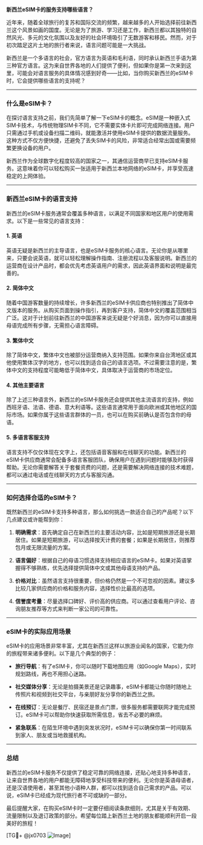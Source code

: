**新西兰eSIM卡的服务支持哪些语言？**

近年来，随着全球旅行的复苏和国际交流的频繁，越来越多的人开始选择前往新西兰这个风景如画的国度。无论是为了旅游、学习还是工作，新西兰都以其独特的自然风光、多元的文化氛围以及友好的社会环境吸引了无数游客和移民。然而，对于初次踏足这片土地的旅行者来说，语言问题可能是一大挑战。

新西兰是一个多语言的社会，官方语言为英语和毛利语，同时承认新西兰手语为第三种官方语言。这为来自世界各地的人们提供了便利，但如果你是第一次来到这里，可能会对语言服务的具体情况感到好奇——比如，当你购买新西兰的eSIM卡时，它会提供哪些语言的支持呢？

---

### **什么是eSIM卡？**
在探讨语言支持之前，我们先简单了解一下eSIM卡的概念。eSIM是一种嵌入式SIM卡技术，与传统物理SIM卡不同，它不需要实体卡片即可完成网络连接。用户只需通过手机或设备扫描二维码，就能激活并使用eSIM卡提供的数据流量服务。这种方式不仅方便快捷，还避免了丢失SIM卡的风险，非常适合经常出国或需要频繁更换设备的用户。

新西兰作为全球数字化程度较高的国家之一，其通信运营商早已支持eSIM卡服务。这意味着你可以轻松购买一张适用于新西兰本地网络的eSIM卡，并享受高速稳定的上网体验。

---

### **新西兰eSIM卡的语言支持**
新西兰的eSIM卡服务通常会覆盖多种语言，以满足不同国家和地区用户的使用需求。以下是一些常见的语言支持：

#### **1. 英语**
英语无疑是新西兰的主导语言，也是eSIM卡服务的核心语言。无论你是从哪里来，只要会说英语，就可以轻松理解操作指南、注册流程以及客服说明。新西兰的运营商在设计产品时，都会优先考虑英语用户的需求，因此英语界面和说明是最完善的。

#### **2. 简体中文**
随着中国游客数量的持续增长，许多新西兰的eSIM卡供应商也特别推出了简体中文版本的服务。从购买页面到操作指引，再到客户支持，简体中文的覆盖范围相当广泛。这对于计划前往新西兰的中国游客来说无疑是个好消息，因为你可以直接用母语完成所有步骤，无需担心语言障碍。

#### **3. 繁体中文**
除了简体中文，繁体中文也被部分运营商纳入支持范围。如果你来自台湾地区或其他使用繁体汉字的地方，也可以找到适合自己的语言选项。不过需要注意的是，繁体中文的支持程度可能略低于简体中文，具体取决于运营商的市场定位。

#### **4. 其他主要语言**
除了上述三种语言外，新西兰的eSIM卡服务还会提供其他主流语言的支持，例如西班牙语、法语、德语、意大利语等。这些语言通常用于面向欧洲或其他地区的国际市场。如果你属于这些语言群体的一员，也可以在购买前确认是否包含你的母语。

#### **5. 多语言客服支持**
语言支持不仅仅体现在文字上，还包括语音客服和在线聊天的功能。新西兰的eSIM卡供应商通常会配备多语言客服团队，确保用户在遇到问题时能够及时获得帮助。无论你需要解答关于套餐资费的问题，还是需要解决网络连接的技术难题，都可以通过电话或在线聊天的方式与客服沟通。

---

### **如何选择合适的eSIM卡？**
既然新西兰的eSIM卡支持多种语言，那么如何挑选一款适合自己的产品呢？以下几点建议或许能帮到你：

1. **明确需求**：首先确定自己在新西兰的主要活动内容，比如是短期旅游还是长期居住。如果是短期旅游，可以选择按天计费的套餐；如果是长期居住，则推荐包月或无限流量的方案。

2. **语言偏好**：根据自己的母语习惯选择支持相应语言的eSIM卡。如果对英语掌握得不够熟练，优先选择提供简体中文或其他母语支持的产品。

3. **价格对比**：虽然语言支持很重要，但价格仍然是一个不可忽视的因素。建议多比较几家供应商的价格和服务内容，选择性价比最高的选项。

4. **信誉度考量**：尽量选择口碑好、评价高的供应商。可以通过查看用户评论、咨询朋友推荐等方式来判断一家公司的可靠性。

---

### **eSIM卡的实际应用场景**
eSIM卡的应用场景非常丰富，尤其在新西兰这样以旅游业闻名的国家，它能为你的旅程带来诸多便利。以下是几个典型的例子：

- **旅行导航**：有了eSIM卡，你可以随时下载地图应用（如Google Maps），实时规划路线，再也不用担心迷路。
  
- **社交媒体分享**：无论是拍摄美景还是记录趣事，eSIM卡都能让你随时随地上传照片和视频到社交平台，与亲朋好友分享你的新西兰之旅。

- **在线预订**：无论是餐厅、民宿还是景点门票，很多服务都需要联网才能完成预订。eSIM卡可以帮助你快速获取所需信息，省去不必要的麻烦。

- **紧急联系**：在陌生环境中遇到突发状况时，eSIM卡可以确保你第一时间联系到家人、朋友或当地救援机构。

---

### **总结**
新西兰的eSIM卡服务不仅提供了稳定可靠的网络连接，还贴心地支持多种语言，让来自世界各地的用户都能无障碍地享受科技带来的便利。无论你是英语母语者，还是汉语使用者，甚至其他小语种人群，都可以找到适合自己需求的产品。可以说，eSIM卡已经成为现代旅行者不可或缺的一部分。

最后提醒大家，在购买eSIM卡时一定要仔细阅读条款细则，尤其是关于有效期、流量限制以及退订政策的部分。希望每位踏上新西兰土地的朋友都能顺利开启一段美好的旅程！

[TG💪+ @jx0703 ![Image](https://github.com/user-attachments/assets/dbca1d08-cadb-493c-b0ec-ad6f7a83f270)]
